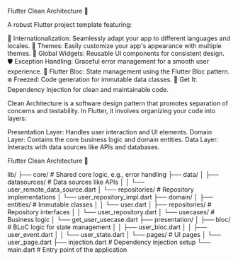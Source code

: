 

Flutter Clean Architecture 🧼

A robust Flutter project template featuring:

🧹 Internationalization: Seamlessly adapt your app to different languages and locales.
🎨 Themes: Easily customize your app's appearance with multiple themes.
🧱 Global Widgets: Reusable UI components for consistent design.
🛡️ Exception Handling: Graceful error management for a smooth user experience.
🚦 Flutter Bloc: State management using the Flutter Bloc pattern.
❄️ Freezed: Code generation for immutable data classes.
💉 Get It: Dependency Injection for clean and maintainable code.

Clean Architecture is a software design pattern that promotes separation of concerns and testability. In Flutter, it involves organizing your code into layers:

Presentation Layer: Handles user interaction and UI elements.
Domain Layer: Contains the core business logic and domain entities.
Data Layer: Interacts with data sources like APIs and databases.



Flutter Clean Architecture 🧼

lib/
├── core/                   # Shared core logic, e.g., error handling
├── data/
│   ├── datasources/        # Data sources like APIs
│   │   └── user_remote_data_source.dart
│   └── repositories/       # Repository implementations
│       └── user_repository_impl.dart
├── domain/
│   ├── entities/           # Immutable classes
│   │   └── user.dart
│   ├── repositories/       # Repository interfaces
│   │   └── user_repository.dart
│   └── usecases/           # Business logic
│       └── get_user_usecase.dart
├── presentation/
│   ├── bloc/               # BLoC logic for state management
│   │   ├── user_bloc.dart
│   │   ├── user_event.dart
│   │   └── user_state.dart
│   └── pages/              # UI pages
│       └── user_page.dart
├── injection.dart          # Dependency injection setup
└── main.dart               # Entry point of the application

